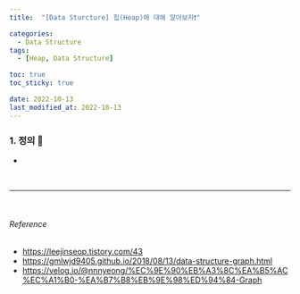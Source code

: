 ```yaml
---
title:  "[Data Sturcture] 힙(Heap)에 대해 알아보자❗️" 

categories:
  - Data Structure
tags:
  - [Heap, Data Structure]

toc: true
toc_sticky: true

date: 2022-10-13
last_modified_at: 2022-10-13
---
```


### 1. 정의 🔎
- 



<br>

---

<br>

###### Reference
- https://leejinseop.tistory.com/43
- https://gmlwjd9405.github.io/2018/08/13/data-structure-graph.html
- https://velog.io/@nnnyeong/%EC%9E%90%EB%A3%8C%EA%B5%AC%EC%A1%B0-%EA%B7%B8%EB%9E%98%ED%94%84-Graph
